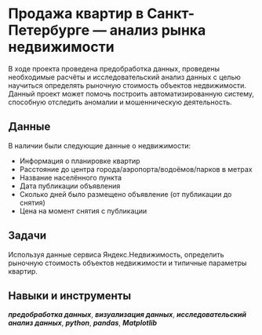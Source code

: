 # Продажа квартир в Санкт-Петербурге — анализ рынка недвижимости
В ходе проекта проведена предобработка данных, проведены необходимые расчёты и исследовательский анализ данных с целью научиться определять рыночную стоимость объектов недвижимости. Данный проект может помочь построить автоматизированную систему, способную отследить аномалии и мошенническую деятельность.
## Данные
В наличии были следующие данные о недвижимости:

- Информация о планировке квартир
- Расстояние до центра города/аэропорта/водоёмов/парков в метрах
- Название населённого пункта
- Дата публикации объявления
- Сколько дней было размещено объявление (от публикации до снятия)
- Цена на момент снятия с публикации



## Задачи
Используя данные сервиса Яндекс.Недвижимость, определить рыночную стоимость объектов недвижимости и типичные параметры квартир.

## Навыки и инструменты
***предобработка данных***, ***визуализация данных***, ***исследовательский анализ данных***, ***python***, ***pandas***, ***Matplotlib***